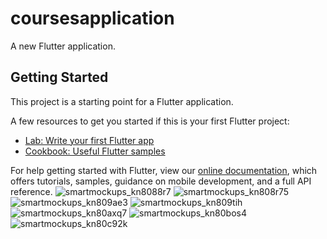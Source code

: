 # coursesapplication

A new Flutter application.

## Getting Started

This project is a starting point for a Flutter application.

A few resources to get you started if this is your first Flutter project:

- [Lab: Write your first Flutter app](https://flutter.dev/docs/get-started/codelab)
- [Cookbook: Useful Flutter samples](https://flutter.dev/docs/cookbook)

For help getting started with Flutter, view our
[online documentation](https://flutter.dev/docs), which offers tutorials,
samples, guidance on mobile development, and a full API reference.
![smartmockups_kn8088r7](https://user-images.githubusercontent.com/72949361/113941351-3c5b4080-97ff-11eb-9960-f6b8c24ada82.png)
![smartmockups_kn808r75](https://user-images.githubusercontent.com/72949361/113941359-3f563100-97ff-11eb-8ade-3d1fe4bf26c0.png)
![smartmockups_kn809ae3](https://user-images.githubusercontent.com/72949361/113941364-41b88b00-97ff-11eb-8e81-23352f8b3a81.png)
![smartmockups_kn809tih](https://user-images.githubusercontent.com/72949361/113941374-454c1200-97ff-11eb-9e3b-a1c03aac9ccc.png)
![smartmockups_kn80axq7](https://user-images.githubusercontent.com/72949361/113941389-48df9900-97ff-11eb-91c7-68c2f629caa1.png)
![smartmockups_kn80bos4](https://user-images.githubusercontent.com/72949361/113941398-4da44d00-97ff-11eb-8732-fb5a6888e566.png)
![smartmockups_kn80c92k](https://user-images.githubusercontent.com/72949361/113941405-509f3d80-97ff-11eb-804b-1ca8caca4233.png)


